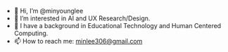- 👋 Hi, I’m @minyounglee
- 👀 I’m interested in AI and UX Research/Design.
- 🌱 I have a background in Educational Technology and Human Centered Computing.
- 📫 How to reach me: minlee306@gmail.com


